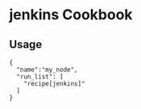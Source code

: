 jenkins Cookbook
================
Usage
-----
	{
	  "name":"my_node",
	  "run_list": [
	    "recipe[jenkins]"
	  ]
	}

